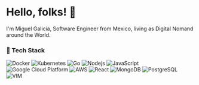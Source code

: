 <h1>Hello, folks! 👋</h1>

<p>I'm Miguel Galicia, Software Engineer from Mexico, living as Digital Nomand around the World.</p>


<h3>🔧 Tech Stack</h3>
<p>
  <img alt="Docker" src="https://img.shields.io/badge/-Docker-46a2f1?style=flat-square&logo=docker&logoColor=white" />
  <img alt="Kubernetes" src="https://img.shields.io/badge/-kubernetes-3069DD?style=flat-square&logo=kubernetes&logoColor=white" />
  <img alt="Go" src="https://img.shields.io/badge/-Golang-08A6D0?style=flat-square&logo=go&logoColor=white" />
  <img alt="Nodejs" src="https://img.shields.io/badge/-Nodejs-43853d?style=flat-square&logo=Node.js&logoColor=white" />
  <img alt="JavaScript" src="https://img.shields.io/badge/--EBD41B?style=flat-square&logo=javascript&logoColor=black" />
  <img alt="Google Cloud Platform" src="https://img.shields.io/badge/-Google_Cloud_Platform-1a73e8?style=flat-square&logo=google-cloud&logoColor=white"/>
  <img alt="AWS" src="https://img.shields.io/badge/--F29100?style=flat-square&logo=amazonaws&logoColor=white"/>
  <img alt="React" src="https://img.shields.io/badge/-React-45b8d8?style=flat-square&logo=react&logoColor=white" />
  <img alt="MongoDB" src="https://img.shields.io/badge/-MongoDB-13aa52?style=flat-square&logo=mongodb&logoColor=white" />
  <img alt="PostgreSQL" src="https://img.shields.io/badge/-PostgreSQL-306289?style=flat-square&logo=postgresql&logoColor=white" />
  <img alt="VIM" src="https://img.shields.io/badge/--F2F2F2?style=flat-square&logo=vim&logoColor=green" />
</p>

